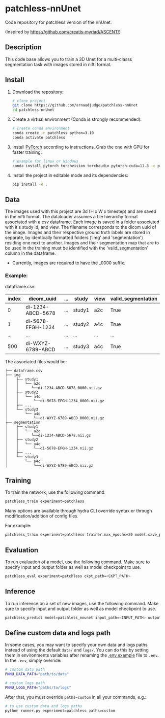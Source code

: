 # patchless-nnUnet

Code repository for patchless version of the nnUnet.

(Inspired by https://github.com/creatis-myriad/ASCENT/)

## Description

This code base allows you to train a 3D Unet for a multi-classs segmentation task with images stored in nifti format.

## Install

1. Download the repository:
   ```bash
   # clone project
   git clone https://github.com/arnaudjudge/patchless-nnUnet
   cd patchless-nnUnet
   ```
2. Create a virtual environment (Conda is strongly recommended):
   ```bash
   # create conda environment
   conda create -n patchless python=3.10
   conda activate patchless
   ```
3. Install [PyTorch](https://pytorch.org/get-started/locally/) according to instructions. Grab the one with GPU for faster training:
   ```bash
   # example for linux or Windows
   conda install pytorch torchvision torchaudio pytorch-cuda=11.8 -c pytorch -c nvidia
   ```
4. Install the project in editable mode and its dependencies:
   ```bash
   pip install -e .
   ```

## Data

The images used with this project are 3d (H x W x timestep) and are saved in the nifti format.
The dataloader assumes a file hierarchy format associated with a csv dataframe.
Each image is saved in a folder associated with it's study id, and view.
The filename corresponds to the dicom uuid of the image.
Images and their respective ground truth labels are stored in separate, by identically formatted folders ('img' and 'segmentation') residing one next to another.
Images and their segmentation map that are to be used in the training must be identified with the 'valid_segmentation' column in the dataframe.
* Currently, images are required to have the _0000 suffix.
### Example:

dataframe.csv:

| index | dicom_uuid        | ... | study  | view | valid_segmentation |
|-------|-------------------|-----|--------|------|--------------------|
| 0     | di-1234-ABCD-5678 | ... | study1 | a2c  | True               |
| 1     | di-5678-EFGH-1234 | ... | study2 | a4c  | True               |
| ...   | ...               | ... | ...    | ...  | ...                |
| 500   | di-WXYZ-6789-ABCD | ... | study3 | a4c  | True               |

The associated files would be:
```
├── dataframe.csv
├── img
│    ├── study1
│    │   └── a2c
│    │      └──di-1234-ABCD-5678_0000.nii.gz
│    ├── study2
│    │   └── a4c
│    │       └──di-5678-EFGH-1234_0000.nii.gz
│    ├── ...
│    └── study3
│        └── a4c
│            └──di-WXYZ-6789-ABCD_0000.nii.gz
├── segmentation
│    ├── study1
│    │   └── a2c
│    │      └──di-1234-ABCD-5678.nii.gz
│    ├── study2
│    │   └── a4c
│    │       └──di-5678-EFGH-1234.nii.gz
│    ├── ...
│    └── study3
│        └── a4c
│            └──di-WXYZ-6789-ABCD.nii.gz
```
## Training

To train the network, use the following command:
```bash
patchless_train experiment=patchless
```
Many options are available through hydra CLI override syntax or through modification/addition of config files.

For example:
```bash
patchless_train experiment=patchless trainer.max_epochs=20 model.save_predictions=True
```

## Evaluation

To run evaluation of a model, use the following command. Make sure to specify input and output folder as well as model checkpoint to use.
```bash
patchless_eval experiment=patchless ckpt_path=<CKPT_PATH>
```


## Inference

To run inference on a set of new images, use the following command. Make sure to specify input and output folder as well as model checkpoint to use.
```bash
patchless_predict model=patchless_nnunet input_path=<INPUT_PATH> output_path=<OUTPUT_PATH> ckpt_path=<CKPT_PATH>
```


## Define custom data and logs path

In some cases, you may want to specify your own data and logs paths instead of using the default `data/` and `logs/`. You can do this by setting them in environments variables after renaming the [.env.example](.env.example) file to `.env`. In the `.env`, simply override:

```bash
# custom data path
PNNU_DATA_PATH="path/to/data"

# custom logs path
PNNU_LOGS_PATH="paths/to/logs"
```

After that, you must override `paths=custom` in all your commands, e.g.:

```bash
# to use custom data and logs paths
python runner.py experiment=patchless paths=custom
```

